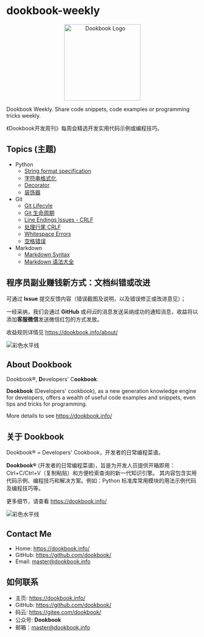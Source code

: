 # dookbook-weekly

<div align="center">
  <img src="https://dookbook.info/dj-static/dookbook/img/logo-tail.svg" alt="Dookbook Logo" width="200" height="200" title="Dookbook Logo">
</div>

Dookbook Weekly. Share code snippets, code examples or programming tricks weekly.

《Dookbook开发周刊》每周会精选开发实用代码示例或编程技巧。

## Topics (主题)

- Python
  - [String format specification](https://dookbook.info/content/6214487a4d9f1a1af7681157/)
  - [字符串格式化](https://dookbook.info/content/6214487a4d9f1a1af7681153/)
  - [Decorator](https://dookbook.info/content/6267ff854d9f1a1af7c89e6e/)
  - [装饰器](https://dookbook.info/content/6267ff854d9f1a1af7c89e33/)
- Git
  - [Git Lifecyle](https://dookbook.info/content/62289f7c4d9f1a1af7817749/)
  - [Git 生命周期](https://dookbook.info/content/62289f7c4d9f1a1af7817781/)
  - [Line Endings Issues - CRLF](https://dookbook.info/content/6231fc5f4d9f1a1af78d911d/)
  - [处理行尾 CRLF](https://dookbook.info/content/6231fc5f4d9f1a1af78d9121/)
  - [Whitespace Errors](https://dookbook.info/content/62309c8a4d9f1a1af78b8af1/)
  - [空格错误](https://dookbook.info/content/62309c8a4d9f1a1af78b8aef/)
- Markdown
  - [Markdown Syntax](https://dookbook.info/content/62049b264d9f1a1af723760e/)
  - [Markdown 语法大全](https://dookbook.info/content/62049b264d9f1a1af7237608/)

## 程序员副业赚钱新方式：文档纠错或改进

可通过 **Issue** 提交反馈内容（错误截图及说明，以及错误修正或改进意见）；

一经采纳，我们会通过 **GitHub** 或*码云*的消息发送采纳成功的通知消息，收益将以添加**客服微信**发送微信红包的方式发放。

收益规则详情见 <https://dookbook.info/about/>

![彩色水平线](https://dookbook.info/color-hr.png)

## About Dookbook

Dookbook®, **D**evelopers' C**ookbook**.

**Dookbook** (Developers' cookbook), as a new generation knowledge engine for developers, offers a wealth of useful code examples and snippets, even tips and tricks for programming.

More details to see <https://dookbook.info/>

## 关于 Dookbook

Dookbook® = Developers' Cookbook，开发者的日常编程菜谱。

**Dookbook®** (开发者的日常编程菜谱)，旨是为开发人员提供开箱即用：Ctrl+C/Ctrl+V（复制粘贴）和方便检索查询的新一代知识引擎。 其内容包含实用代码示例、编程技巧和解决方案。例如：Python 标准库常用模块的用法示例代码及编程技巧等。

更多细节，请查看 <https://dookbook.info/>

![彩色水平线](https://dookbook.info/color-hr.png)

## Contact Me

- Home: <https://dookbook.info/>
- GitHub: <https://github.com/dookbook/>
- Email: master@dookbook.info

## 如何联系

- 主页: <https://dookbook.info/>
- GitHub: <https://github.com/dookbook/>
- 码云: <https://gitee.com/dookbook/>
- 公众号: **Dookbook**
- 邮箱：master@dookbook.info
